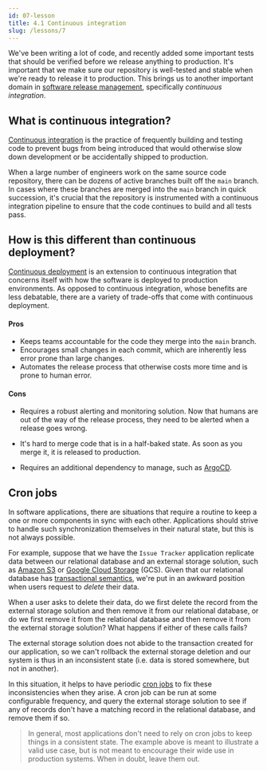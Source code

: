 ```yaml
---
id: 07-lesson
title: 4.1 Continuous integration
slug: /lessons/7
---
```


We've been writing a lot of code, and recently added some important tests
that should be verified before we release anything to production. It's
important that we make sure our repository is well-tested and stable when
we're ready to release it to production. This brings us to another important
domain in [software release management][1], specifically *continuous integration*.

  [1]: https://en.wikipedia.org/wiki/Release_management

## What is continuous integration?

[Continuous integration][2] is the practice of frequently building and testing
code to prevent bugs from being introduced that would otherwise slow down development
or be accidentally shipped to production.

When a large number of engineers work on the same source code repository, there can
be dozens of active branches built off the `main` branch. In cases where these
branches are merged into the `main` branch in quick succession, it's crucial that
the repository is instrumented with a continuous integration pipeline to ensure that
the code continues to build and all tests pass.

  [2]: https://docs.github.com/en/actions/guides/about-continuous-integration

## How is this different than continuous deployment?

[Continuous deployment][3] is an extension to continuous integration that concerns
itself with how the software is deployed to production environments. As opposed to
continuous integration, whose benefits are less debatable, there are a variety of
trade-offs that come with continuous deployment.

#### Pros

* Keeps teams accountable for the code they merge into the `main` branch.
* Encourages small changes in each commit, which are inherently less error prone than large changes.
* Automates the release process that otherwise costs more time and is prone to human error.

#### Cons

* Requires a robust alerting and monitoring solution. Now that humans are out of the way of the release
  process, they need to be alerted when a release goes wrong.
* It's hard to merge code that is in a half-baked state. As soon as you merge it, it is released to
  production.
* Requires an additional dependency to manage, such as [ArgoCD][4].

  [3]: https://www.atlassian.com/continuous-delivery/continuous-deployment
  [4]: https://argoproj.github.io/argo-cd

## Cron jobs

In software applications, there are situations that require a routine to keep
a one or more components in sync with each other. Applications should strive to
handle such synchronization themselves in their natural state, but this is not
always possible.

For example, suppose that we have the `Issue Tracker` application replicate data between
our relational database and an external storage solution, such as [Amazon S3][5] or
[Google Cloud Storage][6] (GCS). Given that our relational database has [transactional
semantics][7], we're put in an awkward position when users request to *delete* their
data.

When a user asks to delete their data, do we first delete the record from the external storage
solution and then remove it from our relational database, or do we first remove it from the
relational database and then remove it from the external storage solution? What happens if
either of these calls fails?

The external storage solution does not abide to the transaction created for our application,
so we can't rollback the external storage deletion and our system is thus in an inconsistent
state (i.e. data is stored somewhere, but not in another).

In this situation, it helps to have periodic [cron jobs][8] to fix these inconsistencies when
they arise. A cron job can be run at some configurable frequency, and query the external storage
solution to see if any of records don't have a matching record in the relational database, and
remove them if so.

> In general, most applications don't need to rely on cron jobs to keep things in a
> consistent state. The example above is meant to illustrate a valid use case, but is
> not meant to encourage their wide use in production systems. When in doubt, leave them
> out.

  [5]: https://aws.amazon.com/s3
  [6]: https://cloud.google.com/storage
  [7]: https://en.wikipedia.org/wiki/Database_transaction
  [8]: https://en.wikipedia.org/wiki/Cron
